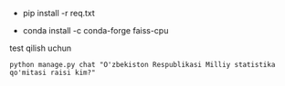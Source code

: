 

- pip install -r req.txt

- conda install -c conda-forge faiss-cpu

test qilish uchun


`python manage.py chat "O'zbekiston Respublikasi Milliy statistika qo'mitasi raisi kim?"`
